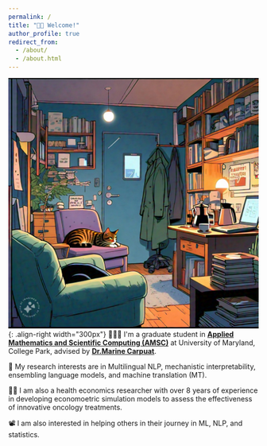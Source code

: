 ```yaml
---
permalink: /
title: "👋🏼 Welcome!"
author_profile: true
redirect_from: 
  - /about/
  - /about.html
---
```


![Illuatration of a momentary lapse of reason](/images/About.jpeg){: .align-right width="300px"}
👨🏻‍💻 I'm a graduate student in **[Applied Mathematics and Scientific Computing (AMSC)](https://amsc.umd.edu/academics/program-concentrations/applied-mathematics.html)** at University of Maryland, College Park, advised by **[Dr.Marine Carpuat](https://www.cs.umd.edu/~marine/)**.

🔬 My research interests are in Multilingual NLP, mechanistic interpretability, ensembling language models, and machine translation (MT). 

👨‍💻 I am also a health economics researcher with over 8 years of experience in developing economoetric simulation models to assess the effectiveness of innovative oncology treatments.

📽️ I am also interested in helping others in their journey in ML, NLP, and statistics. 